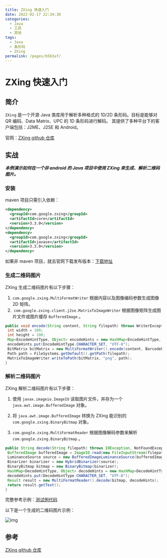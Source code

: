 ```yaml
---
title: ZXing 快速入门
date: 2022-02-17 22:34:30
categories:
  - Java
  - 工具
  - 其他
tags:
  - Java
  - 条形码
  - ZXing
permalink: /pages/b563af/
---
```


# ZXing 快速入门

## 简介

`ZXing` 是一个开源 Java 类库用于解析多种格式的 1D/2D 条形码。目标是能够对 QR 编码、Data Matrix、UPC 的 1D 条形码进行解码。 其提供了多种平台下的客户端包括：J2ME、J2SE 和 Android。

官网：[<u>ZXing github 仓库</u>](https://github.com/zxing/zxing)

## 实战

**_本例演示如何在一个非 android 的 Java 项目中使用 ZXing 来生成、解析二维码图片。_**

### 安装

maven 项目只需引入依赖：

```xml
<dependency>
  <groupId>com.google.zxing</groupId>
  <artifactId>core</artifactId>
  <version>3.3.0</version>
</dependency>
<dependency>
  <groupId>com.google.zxing</groupId>
  <artifactId>javase</artifactId>
  <version>3.3.0</version>
</dependency>
```

如果非 maven 项目，就去官网下载发布版本：[<u>下载地址</u>](https://github.com/zxing/zxing/releases)

### 生成二维码图片

ZXing 生成二维码图片有以下步骤：

1. `com.google.zxing.MultiFormatWriter` 根据内容以及图像编码参数生成图像 2D 矩阵。
2. ​ `com.google.zxing.client.j2se.MatrixToImageWriter` 根据图像矩阵生成图片文件或图片缓存 `BufferedImage` 。

```java
public void encode(String content, String filepath) throws WriterException, IOException {
 int width = 100;
 int height = 100;
 Map<EncodeHintType, Object> encodeHints = new HashMap<EncodeHintType, Object>();
 encodeHints.put(EncodeHintType.CHARACTER_SET, "UTF-8");
 BitMatrix bitMatrix = new MultiFormatWriter().encode(content, BarcodeFormat.QR_CODE, width, height, encodeHints);
 Path path = FileSystems.getDefault().getPath(filepath);
 MatrixToImageWriter.writeToPath(bitMatrix, "png", path);
}
```

### 解析二维码图片

ZXing 解析二维码图片有以下步骤：

1. 使用 `javax.imageio.ImageIO` 读取图片文件，并存为一个 `java.awt.image.BufferedImage` 对象。

2. 将 `java.awt.image.BufferedImage` 转换为 ZXing 能识别的 `com.google.zxing.BinaryBitmap` 对象。

3. `com.google.zxing.MultiFormatReader` 根据图像解码参数来解析 `com.google.zxing.BinaryBitmap` 。

```java
public String decode(String filepath) throws IOException, NotFoundException {
 BufferedImage bufferedImage = ImageIO.read(new FileInputStream(filepath));
 LuminanceSource source = new BufferedImageLuminanceSource(bufferedImage);
 Binarizer binarizer = new HybridBinarizer(source);
 BinaryBitmap bitmap = new BinaryBitmap(binarizer);
 HashMap<DecodeHintType, Object> decodeHints = new HashMap<DecodeHintType, Object>();
 decodeHints.put(DecodeHintType.CHARACTER_SET, "UTF-8");
 Result result = new MultiFormatReader().decode(bitmap, decodeHints);
 return result.getText();
}
```

完整参考示例：[<u>测试例代码</u>](https://github.com/dunwu/JavaParty/blob/master/toolbox/image/src/test/java/org/zp/image/QRCodeUtilTest.java)

以下是一个生成的二维码图片示例：

![img](http://upload-images.jianshu.io/upload_images/3101171-26b73730088f0ab8.png)

## 参考

[ZXing github 仓库](https://github.com/zxing/zxing)